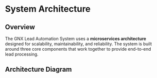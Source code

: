 # System Architecture

## Overview

The GNX Lead Automation System uses a **microservices architecture** designed for scalability, maintainability, and reliability. The system is built around three core components that work together to provide end-to-end lead processing.

## Architecture Diagram
